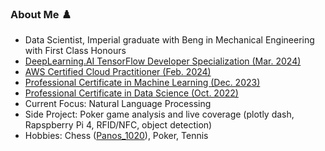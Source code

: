 ### About Me ♟️

- Data Scientist, Imperial graduate with Beng in Mechanical Engineering with First Class Honours
- [DeepLearning.AI TensorFlow Developer Specialization (Mar. 2024)](https://www.coursera.org/account/accomplishments/specialization/QBV47PYJ2TVK)
- [AWS Certified Cloud Practitioner (Feb. 2024)](https://www.credly.com/badges/d1d64d8f-5c86-4d7b-99d0-829f4e09f37d)
- [Professional Certificate in Machine Learning (Dec. 2023)](https://coursera.org/share/3b978dcb7ed6f8655833fe37d52f02e6)
- [Professional Certificate in Data Science (Oct. 2022)](https://coursera.org/share/c8331e4d835239d1d9f897465e96e445)
- Current Focus: Natural Language Processing
- Side Project: Poker game analysis and live coverage (plotly dash, Rapspberry Pi 4, RFID/NFC, object detection)
- Hobbies: Chess ([Panos_1020](https://www.chess.com/member/panos_1020)), Poker, Tennis
